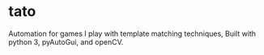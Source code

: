# tato
Automation for games I play with template matching techniques, Built with python 3, pyAutoGui, and openCV.
